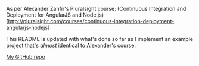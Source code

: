 As per Alexander Zanfir's Pluralsight course: (Continuous Integration and Deployment for AngularJS and Node.js)[http://pluralsight.com/courses/continuous-integration-deployment-angularjs-nodejs]

This README is updated with what's done so far as I implement an example project that's *almost* identical to Alexander's course.

[My GitHub repo](https://github.com/githubUser919/ps-ci-for-angular-and-node)